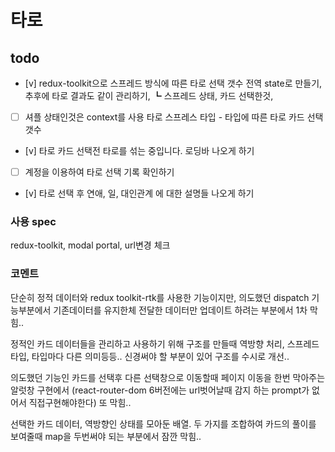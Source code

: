 # 타로

## todo

- [v] redux-toolkit으로 스프레드 방식에 따른 타로 선택 갯수 전역 state로 만들기, 추후에 타로 결과도 같이 관리하기,
┗ 스프레드 상태, 카드 선택한것, 
- [ ] 셔플 상태인것은 context를 사용
타로 스프레스 타입 - 타입에 따른 타로 카드 선택 갯수
- [v] 타로 카드 선택전 타로를 섞는 중입니다. 로딩바 나오게 하기 
- [ ] 계정을 이용하여 타로 선택 기록 확인하기
- [v] 타로 선택 후 연애, 일, 대인관계 에 대한 설명들 나오게 하기


### 사용 spec
redux-toolkit, modal portal, url변경 체크

### 코멘트
단순히 정적 데이터와 redux toolkit-rtk를 사용한 기능이지만, 
의도했던 dispatch 기능부분에서 기존데이터를 유지한체 전달한 데이터만 업데이트 하려는 부분에서 1차 막힘..

정적인 카드 데이터들을 관리하고 사용하기 위해 구조를 만들때 역방향 처리, 스프레드 타입, 타입마다 다른 의미등등.. 신경써야 할 부분이 있어 구조를 수시로 개선..

의도했던 기능인 카드를 선택후 다른 선택창으로 이동할때 페이지 이동을 한번 막아주는 알럿창 구현에서 (react-router-dom 6버전에는 url벗어날때 감지 하는 prompt가 없어서 직접구현해야한다) 또 막힘..

선택한 카드 데이터, 역방향인 상태를 모아둔 배열. 두 가지를 조합하여 카드의 풀이를 보여줄때 map을 두번써야 되는 부분에서 잠깐 막힘..




